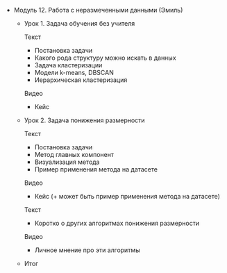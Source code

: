 - Модуль 12. Работа с неразмеченными данными (Эмиль)
    - Урок 1. Задача обучения без учителя
        
        Текст
        
        - Постановка задачи
        - Какого рода структуру можно искать в данных
        - Задача кластеризации
        - Модели k-means, DBSCAN
        - Иерархическая кластеризация
        
        Видео
        
        - Кейс
    - Урок 2. Задача понижения размерности
        
        Текст
        
        - Постановка задачи
        - Метод главных компонент
        - Визуализация метода
        - Пример применения метода на датасете
        
        Видео
        
        - Кейс (+ может быть пример применения метода на датасете)
        
        Текст
        
        - Коротко о других алгоритмах понижения размерности
        
        Видео
        
        - Личное мнение про эти алгоритмы
    - Итог
